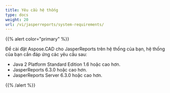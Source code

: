 ```yaml
---
title: Yêu cầu hệ thống
type: docs
weight: 20
url: /vi/jasperreports/system-requirements/
---
```


{{% alert color="primary" %}}

Để cài đặt Aspose.CAD cho JasperReports trên hệ thống của bạn, hệ thống của bạn cần đáp ứng các yêu cầu sau:

- Java 2 Platform Standard Edition 1.6 hoặc cao hơn.
- JasperReports 6.3.0 hoặc cao hơn.
- JasperReports Server 6.3.0 hoặc cao hơn.

{{% /alert %}}
